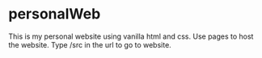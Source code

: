 # personalWeb
This is my personal website using vanilla html and css.
Use pages to host the website. Type /src in the url to go to website. 
